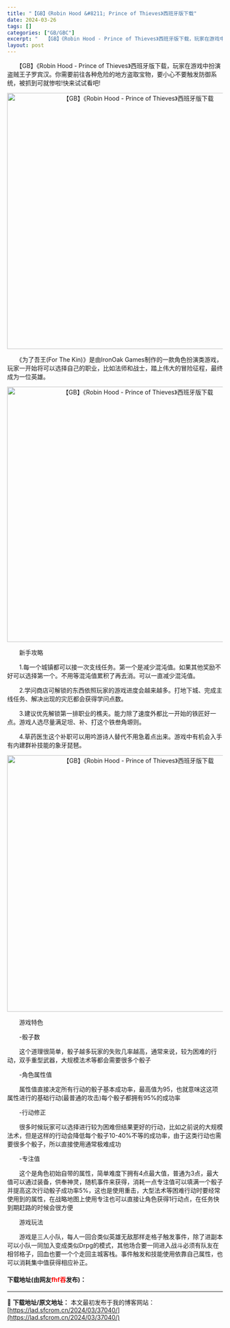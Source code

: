 ```yaml
---
title: "【GB】《Robin Hood &#8211; Prince of Thieves》西班牙版下载"
date: 2024-03-26
tags: []
categories: ["GB/GBC"]
excerpt: "　　【GB】《Robin Hood - Prince of Thieves》西班牙版下载，玩家在游戏中扮演盗贼王子罗宾汉。你需要前往各种危险的地方盗取宝物，要小心不要触发防御系统，被抓到可就惨啦!快来试试看吧! 　　《为了吾王(For The Kin)》是由IronOak Games制作的一款角色扮&hellip;"
layout: post
---
```


 <p>　　【GB】《Robin Hood - Prince of Thieves》西班牙版下载，玩家在游戏中扮演盗贼王子罗宾汉。你需要前往各种危险的地方盗取宝物，要小心不要触发防御系统，被抓到可就惨啦!快来试试看吧!</p> <p align="center"><img align="" border="0" src="https://lad.sfcrom.cn/wp-content/uploads/2024/03/20240326_66028362820f4.png" width="597" alt="【GB】《Robin Hood - Prince of Thieves》西班牙版下载" /></p> <p>　　《为了吾王(For The Kin)》是由IronOak Games制作的一款角色扮演类游戏，玩家一开始将可以选择自己的职业，比如法师和战士，踏上伟大的冒险征程，最终成为一位英雄。</p> <p align="center"><img align="" border="0" src="https://lad.sfcrom.cn/wp-content/uploads/2024/03/20240326_66028363d494c.png" width="595" alt="【GB】《Robin Hood - Prince of Thieves》西班牙版下载" /></p> <p>　　新手攻略</p> <p>　　1.每一个城镇都可以接一次支线任务。第一个是减少混沌值。如果其他奖励不好可以选择第一个。不用等混沌值累积了再去消。可以一直减少混沌值。</p> <p>　　2.学问商店可解锁的东西依照玩家的游戏进度会越来越多。打地下城、完成主线任务、解决出现的灾厄都会获得学问点数。</p> <p>　　3.建议优先解锁第一排职业的樵夫。能力除了速度外都比一开始的铁匠好一点。游戏人选尽量满足坦、补、打这个铁叁角塬则。</p> <p>　　4.草药医生这个补职可以用吟游诗人替代不用急着点出来。游戏中有机会入手有内建群补技能的象牙琵琶。</p> <p align="center"><img align="" border="0" src="https://lad.sfcrom.cn/wp-content/uploads/2024/03/20240326_6602836549591.png" width="598" alt="【GB】《Robin Hood - Prince of Thieves》西班牙版下载" /></p> <p>　　游戏特色</p> <p>　　-骰子数</p> <p>　　这个道理很简单，骰子越多玩家的失败几率越高，通常来说，较为困难的行动，双手重型武器，大规模法术等都会需要很多个骰子</p> <p>　　-角色属性值</p> <p>　　属性值直接决定所有行动的骰子基本成功率，最高值为95，也就意味这这项属性进行的基础行动(最普通的攻击)每个骰子都拥有95%的成功率</p> <p>　　-行动修正</p> <p>　　很多时候玩家可以选择进行较为困难但结果更好的行动，比如之前说的大规模法术，但是这样的行动会降低每个骰子10-40%不等的成功率，由于这类行动也需要很多个骰子，所以直接使用通常极难成功</p> <p>　　-专注值</p> <p>　　这个是角色初始自带的属性，简单难度下拥有4点最大值，普通为3点，最大值可以通过装备，供奉神灵，随机事件来获得，消耗一点专注值可以填满一个骰子并提高这次行动骰子成功率5%，这也是使用重击，大型法术等困难行动时要经常使用到的属性，在战略地图上使用专注也可以直接让角色获得1行动点，在任务快到期赶路的时候会很方便</p> <p>　　游戏玩法</p> <p>　　游戏是三人小队，每人一回合类似英雄无敌那样走格子触发事件，除了进副本可以小队一同加入变成类似Drpg的模式，其他场合要一同进入战斗必须有队友在相邻格子，回血也要一个个走回主城客栈。事件触发和技能使用依靠自己属性，也可以消耗集中值获得相应补正。</p> <p><h4>下载地址(由网友<font color="red">fhf吞</font>发布)：</h4></p> 

---
📖 **下载地址/原文地址：** 本文最初发布于我的博客网站：[https://lad.sfcrom.cn/2024/03/37040/](https://lad.sfcrom.cn/2024/03/37040/)
